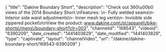 {
    "title": "Dakine Boundary Short",
    "description": "Check out 360\u00b0 views of the 2014 Boundary Short.\nFeatures: \n- Fully welded seams\n- Interior side waist adjustments\n- Inner mesh leg vents\n- Invisible side zippered pocket\n\nView the product: www.dakine.com\/p\/apparel\/bike-shorts\/mens\/boundary-short?clr=003",
    "channelid": "168543",
    "videoid": "6390209",
    "date_created": "1441403829",
    "date_modified": "1441403829",
    "type": "captivate",
    "layout": "channelVideo",
    "url": "\/dakine\/dakine-boundary-short\/168543-6390209"
}